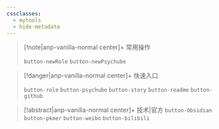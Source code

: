 ```yaml
---
cssclasses:
  - mytools
  - hide-metadata
---
```

> [!note|anp-vanilla-normal center]+ 常用操作
> 
> `button-newRole` `button-newPsychube`



> [!danger|anp-vanilla-normal center]+ 快速入口
> 
> `button-role` `button-psychube` `button-story` `button-readme` `button-github`



> [!abstract|anp-vanilla-normal center]+ 技术|官方
> `button-Obsidian` `button-pkmer` `button-weibo` `button-bilibili`
